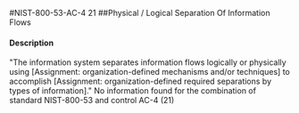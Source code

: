 #NIST-800-53-AC-4 21
##Physical / Logical Separation Of Information Flows
#### Description
"The information system separates information flows logically or physically using [Assignment: organization-defined mechanisms and/or techniques] to accomplish [Assignment: organization-defined required separations by types of information]."
No information found for the combination of standard NIST-800-53 and control AC-4 (21)
